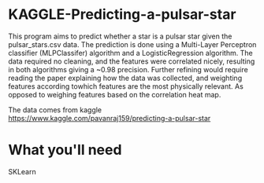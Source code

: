 # KAGGLE-Predicting-a-pulsar-star
This program aims to predict whether a star is a pulsar star given the pulsar_stars.csv data. The prediction is done using a Multi-Layer Perceptron classifier (MLPClassifer) algorithm and a LogisticRegression algorithm. The data required no cleaning, and the features were correlated nicely, resulting in both algorithms giving a ~0.98 precision. Further refining would require reading the paper explaining how the data was collected, and weighting features according towhich features are the most physically relevant. As opposed to weighing features based on the correlation heat map.

The data comes from kaggle
https://www.kaggle.com/pavanraj159/predicting-a-pulsar-star

# What you'll need
SKLearn
